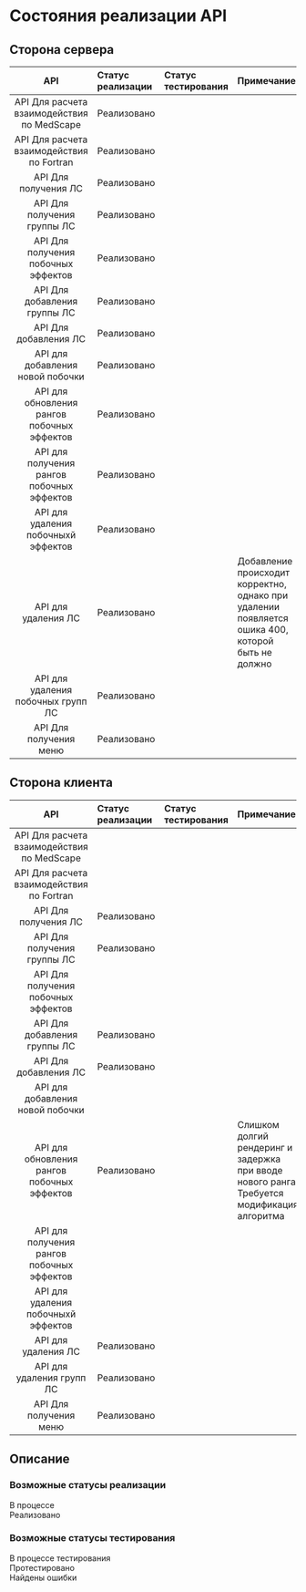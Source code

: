 # Состояния реализации API
## Сторона сервера
|**API**|**Статус реализации**|**Статус тестирования**|**Примечание**|
|:-----:|:--------|:--------|:--------|
|API Для расчета взаимодействия по MedScape|Реализовано||||
|API Для расчета взаимодействия по Fortran|Реализовано||||
|API Для получения ЛС|Реализовано||||
|API Для получения группы ЛС|Реализовано||||
|API Для получения побочных эффектов|Реализовано||||
|API Для добавления группы ЛС|Реализовано||||
|API Для добавления ЛС|Реализовано||||
|API для добавления новой побочки|Реализовано||||
|API для обновления рангов побочных эффектов|Реализовано||||
|API для получения рангов побочных эффектов|Реализовано||||
|API для удаления побочныхй эффектов|Реализовано||||
|API для удаления ЛС|Реализовано||Добавление происходит корректно, однако при удалении появляется ошика 400, которой быть не должно||
|API для удаления побочных групп ЛС|Реализовано||||
|API Для получения меню|Реализовано||||

## Сторона клиента
|**API**|**Статус реализации**|**Статус тестирования**|**Примечание**|
|:-----:|:--------|:--------|:--------|
|API Для расчета взаимодействия по MedScape||||
|API Для расчета взаимодействия по Fortran||||
|API Для получения ЛС|Реализовано|||
|API Для получения группы ЛС|Реализовано|||
|API Для получения побочных эффектов||||
|API Для добавления группы ЛС|Реализовано|||
|API Для добавления ЛС|Реализовано|||
|API для добавления новой побочки||||
|API для обновления рангов побочных эффектов|Реализовано||Слишком долгий рендеринг и задержка при вводе нового ранга. Требуется модификация алгоритма|
|API для получения рангов побочных эффектов||||
|API для удаления побочныхй эффектов||||
|API для удаления ЛС|Реализовано|||
|API для удаления групп ЛС|Реализовано|||
|API Для получения меню|Реализовано|||

## Описание
### Возможные статусы реализации
В процессе  <br/>
Реализовано  <br/>

### Возможные статусы тестирования
В процессе тестирования  <br/>
Протестировано  <br/>
Найдены ошибки  <br/>
